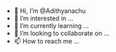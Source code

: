 - 👋 Hi, I’m @Adithyanachu
- 👀 I’m interested in ...
- 🌱 I’m currently learning ...
- 💞️ I’m looking to collaborate on ...
- 📫 How to reach me ...

<!---
Adithyanachu/Adithyanachu is a ✨ special ✨ repository because its `README.md` (this file) appears on your GitHub profile.
You can click the Preview link to take a look at your changes.
--->
